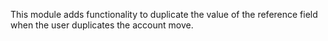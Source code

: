This module adds functionality to duplicate the value of the reference
field when the user duplicates the account move.
